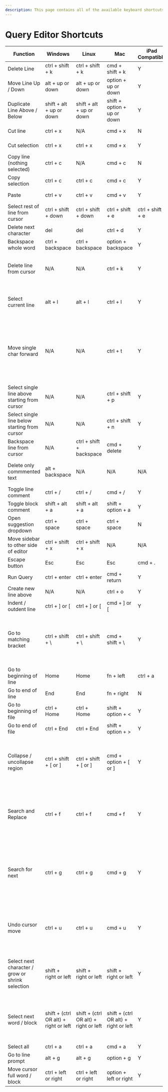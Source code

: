 ```yaml
---
description: This page contains all of the available keyboard shortcuts to use i Velocity.
---
```


# Query Editor Shortcuts



| Function                                         | Windows                               | Linux                                 | Mac                                   | iPad Compatible  | Category      | Explanation                                                                                                          |
| ------------------------------------------------ | ------------------------------------- | ------------------------------------- | ------------------------------------- | ---------------- | ------------- | -------------------------------------------------------------------------------------------------------------------- |
| Delete Line                                      | ctrl + shift + k                      | ctrl + shift + k                      | cmd + shift + k                       | Y                | Basic Editing |                                                                                                                      |
| Move Line Up / Down                              | alt + up or down                      | alt + up or down                      | option + up or down                   | Y                | Basic Editing |                                                                                                                      |
| Duplicate Line Above / Below                     | shift + alt + up or down              | shift + alt + up or down              | shift + option + up or down           | Y                | Basic Editing |                                                                                                                      |
| Cut line                                         | ctrl + x                              | N/A                                   | cmd + x                               | N                | Basic Editing |                                                                                                                      |
| Cut selection                                    | ctrl + x                              | ctrl + x                              | cmd + x                               | Y                | Basic Editing |                                                                                                                      |
| Copy line (nothing selected)                     | ctrl + c                              | N/A                                   | cmd + c                               | N                | Basic Editing |                                                                                                                      |
| Copy selection                                   | ctrl + c                              | ctrl + c                              | cmd + c                               | Y                | Basic Editing |                                                                                                                      |
| Paste                                            | ctrl + v                              | ctrl + v                              | cmd + v                               | Y                | Basic Editing |                                                                                                                      |
| Select rest of line from cursor                  | ctrl + shift + down                   | ctrl + shift + down                   | ctrl + shift + e                      | ctrl + shift + e | Basic Editing |                                                                                                                      |
| Delete next character                            | del                                   | del                                   | ctrl + d                              | Y                | Basic Editing |                                                                                                                      |
| Backspace whole word                             | ctrl + backspace                      | ctrl + backspace                      | option + backspace                    | Y                | Basic Editing |                                                                                                                      |
| Delete line from cursor                          | N/A                                   | N/A                                   | ctrl + k                              | Y                | Basic Editing | Deletes to end of line from current cursor location.                                                                 |
| Select current line                              | alt + l                               | alt + l                               | ctrl + l                              | Y                | Basic Editing | Continuing to press will select the next line down                                                                   |
| Move single char forward                         | N/A                                   | N/A                                   | ctrl + t                              | Y                | Basic Editing | This will take the character directly behind the cursor and move it forward 1 spot for each press. Useful for typos. |
| Select single line above starting from cursor    | N/A                                   | N/A                                   | ctrl + shift + p                      | Y                | Basic Editing |                                                                                                                      |
| Select single line below starting from cursor    | N/A                                   | N/A                                   | ctrl + shift + n                      | Y                | Basic Editing |                                                                                                                      |
| Backspace line from cursor                       | N/A                                   | ctrl + shift + backspace              | cmd + delete                          | Y                | Basic Editing |                                                                                                                      |
| Delete only commmented text                      | alt + backspace                       | N/A                                   | N/A                                   | N/A              | Basic Editing | This will leave uncommented text untouched                                                                           |
| Toggle line comment                              | ctrl + /                              | ctrl + /                              | cmd + /                               | Y                | Basic Editing |                                                                                                                      |
| Toggle block comment                             | shift + alt + a                       | shift + alt + a                       | shift + option + a                    | Y                | Basic Editing |                                                                                                                      |
| Open suggestion dropdown                         | ctrl + space                          | ctrl + space                          | ctrl + space                          | N                | Basic Editing |                                                                                                                      |
| Move sidebar to other side of editor             | ctrl + shift + x                      | ctrl + shift + x                      | N/A                                   | N/A              | Editor Tools  |                                                                                                                      |
| Escape button                                    | Esc                                   | Esc                                   | Esc                                   | cmd + .          | Editor Tools  |                                                                                                                      |
| Run Query                                        | ctrl + enter                          | ctrl + enter                          | cmd + return                          | Y                | Editor Tools  |                                                                                                                      |
| Create new line above                            | N/A                                   | N/A                                   | ctrl + o                              | Y                | Formatting    |                                                                                                                      |
| Indent / outdent line                            | ctrl + ] or \[                        | ctrl + ] or \[                        | cmd + ] or \[                         | Y                | Formatting    |                                                                                                                      |
| Go to matching bracket                           | ctrl + shift + \\                     | ctrl + shift + \\                     | cmd + shift + \\                      | Y                | Navigation    | When cursor is on an open or close bracket (Velocity will show it as green/lightly highlighted)                      |
| Go to beginning of line                          | Home                                  | Home                                  | fn + left                             | ctrl + a         | Navigation    |                                                                                                                      |
| Go to end of line                                | End                                   | End                                   | fn + right                            | N                | Navigation    |                                                                                                                      |
| Go to beginning of file                          | ctrl + Home                           | ctrl + Home                           | shift + option + <                    | Y                | Navigation    |                                                                                                                      |
| Go to end of file                                | ctrl + End                            | ctrl + End                            | shift + option + >                    | Y                | Navigation    |                                                                                                                      |
| Collapse / uncollapse region                     | ctrl + shift + \[ or ]                | ctrl + shift + \[ or ]                | cmd + option + \[ or ]                | Y                | Navigation    | When a \\/ carrot appears next to the line number, the related query lines can be collapsed                          |
| Search and Replace                               | ctrl + f                              | ctrl + f                              | cmd + f                               | Y                | Navigation    | If user has text highlighted when using this command, it will search for the selection.                              |
| Search for next                                  | ctrl + g                              | ctrl + g                              | cmd + g                               | Y                | Navigation    | If user has nothing selected, search bar will pop up. If user has a selection, cursor will jump to next instance.    |
| Undo cursor move                                 | ctrl + u                              | ctrl + u                              | cmd + u                               | Y                | Navigation    | If user clicks somewhere else, this will bring the cursor back to where it just was                                  |
| Select next character / grow or shrink selection | shift + right or left                 | shift + right or left                 | shift + right or left                 | Y                | Navigation    | User can start a selection or use this shortcut to expand a current selection                                        |
| Select next word / block                         | shift + (ctrl OR alt) + right or left | shift + (ctrl OR alt) + right or left | shift + (ctrl OR alt) + right or left | Y                | Navigation    | User can start a selection or use this shortcut to expand a current selection                                        |
| Select all                                       | ctrl + a                              | ctrl + a                              | cmd + a                               | Y                | Navigation    |                                                                                                                      |
| Go to line prompt                                | alt + g                               | alt + g                               | option + g                            | Y                | Navigation    |                                                                                                                      |
| Move cursor full word / block                    | ctrl + left or right                  | ctrl + left or right                  | option + left or right                | Y                | Navigation    |                                                                                                                      |
